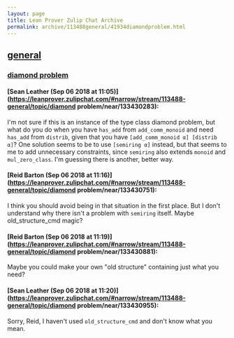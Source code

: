 ```yaml
---
layout: page
title: Lean Prover Zulip Chat Archive 
permalink: archive/113488general/41934diamondproblem.html
---
```


## [general](index.html)
### [diamond problem](41934diamondproblem.html)

#### [Sean Leather (Sep 06 2018 at 11:05)](https://leanprover.zulipchat.com/#narrow/stream/113488-general/topic/diamond problem/near/133430283):
I'm not sure if this is an instance of the type class diamond problem, but what do you do when you have `has_add` from `add_comm_monoid` and need `has_add` from `distrib`, given that you have `[add_comm_monoid α] [distrib α]`? One solution seems to be to use `[semiring α]` instead, but that seems to me to add unnecessary constraints, since `semiring` also extends `monoid` and `mul_zero_class`. I'm guessing there is another, better way.

#### [Reid Barton (Sep 06 2018 at 11:16)](https://leanprover.zulipchat.com/#narrow/stream/113488-general/topic/diamond problem/near/133430751):
I think you should avoid being in that situation in the first place.
But I don't understand why there isn't a problem with `semiring` itself.
Maybe old_structure_cmd magic?

#### [Reid Barton (Sep 06 2018 at 11:19)](https://leanprover.zulipchat.com/#narrow/stream/113488-general/topic/diamond problem/near/133430881):
Maybe you could make your own "old structure" containing just what you need?

#### [Sean Leather (Sep 06 2018 at 11:20)](https://leanprover.zulipchat.com/#narrow/stream/113488-general/topic/diamond problem/near/133430955):
Sorry, Reid, I haven't used `old_structure_cmd` and don't know what you mean.

